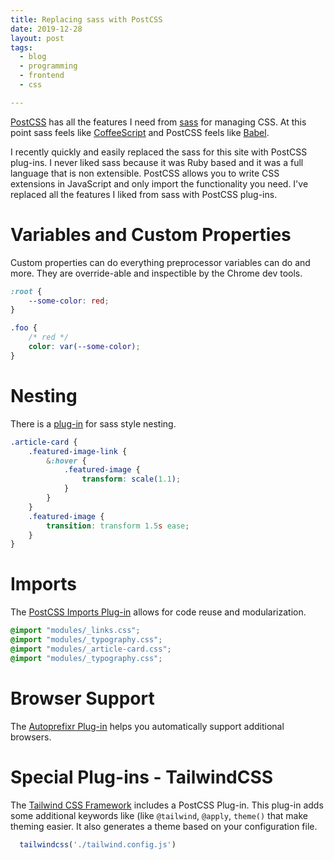 ```yaml
---
title: Replacing sass with PostCSS
date: 2019-12-28
layout: post
tags:
  - blog
  - programming
  - frontend
  - css

---
```


[PostCSS](https://postcss.org/ "PostCSS Tool") has all the features I need from [sass](https://sass-lang.com/ "Sass design language") for managing CSS. At this point sass feels like [CoffeeScript](https://coffeescript.org/ "Coffee Script Language") and PostCSS feels like [Babel](https://babeljs.io/ "Babel JavaScript Compiler").

I recently quickly and easily replaced the sass for this site with PostCSS plug-ins. I never liked sass because it was Ruby based and it was a full language that is non extensible. PostCSS allows you to write CSS extensions in JavaScript and only import the functionality you need. I've replaced all the features I liked from sass with PostCSS plug-ins. 


# Variables and Custom Properties
Custom properties can do everything preprocessor variables can do and more. They are override-able and inspectible by the Chrome dev tools.

``` css
:root {
    --some-color: red;
}

.foo {
    /* red */
    color: var(--some-color);
}
```

# Nesting
There is a [plug-in](https://github.com/postcss/postcss-nested "PostCSS nested plug-in") for sass style nesting.

``` css
.article-card {
    .featured-image-link {
        &:hover {
            .featured-image {
                transform: scale(1.1);
            }
        }
    }
    .featured-image {
        transition: transform 1.5s ease;
    }
}
```

# Imports

The [PostCSS Imports Plug-in](https://github.com/postcss/postcss-import "PostCSS Imports Plug-in") allows for code reuse and modularization.

``` css
@import "modules/_links.css";
@import "modules/_typography.css";
@import "modules/_article-card.css";
@import "modules/_typography.css";
```

# Browser Support

The [Autoprefixr Plug-in](https://github.com/postcss/autoprefixer "Autoprefixr Plug-in") helps you automatically support additional browsers. 


# Special Plug-ins - TailwindCSS

The [Tailwind CSS Framework](https://tailwindcss.com/docs/using-with-preprocessors "Tailwind CSS Framework") includes a PostCSS Plug-in.
This plug-in adds some additional keywords like (like `@tailwind`, `@apply`, `theme()` that make theming easier. It also generates a theme based on your configuration file.

``` js
  tailwindcss('./tailwind.config.js')
```
